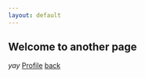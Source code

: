 ```yaml
---
layout: default
---
```


## Welcome to another page

_yay_
[Profile](https://www.designrush.com/agency/profile/panx-project)
[back](./)
